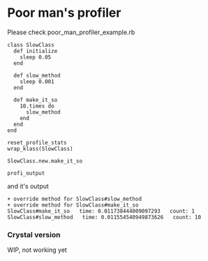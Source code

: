 # Poor man's profiler

Please check poor_man_profiler_example.rb

```
class SlowClass
  def initialize
    sleep 0.05
  end

  def slow_method
    sleep 0.001
  end

  def make_it_so
    10.times do
      slow_method
    end
  end
end

reset_profile_stats
wrap_klass(SlowClass)

SlowClass.new.make_it_so

profi_output
```

and it's output

```
+ override method for SlowClass#slow_method
+ override method for SlowClass#make_it_so
SlowClass#make_it_so   time: 0.011738444009097293   count: 1
SlowClass#slow_method   time: 0.011554540949873626   count: 10
```

### Crystal version

WIP, not working yet
